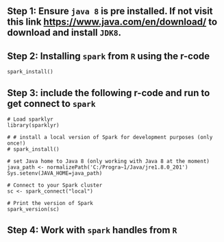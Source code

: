 ## Step 1: Ensure `java 8` is pre installed. If not visit this link <https://www.java.com/en/download/> to download and install `JDK8`.

## Step 2: Installing `spark` from `R` using the r-code 

```
spark_install()
```


## Step 3: include the following r-code and run to get connect to `spark`

```
# Load sparklyr
library(sparklyr)

# # install a local version of Spark for development purposes (only once!)
# spark_install()

# set Java home to Java 8 (only working with Java 8 at the moment)
java_path <- normalizePath('C:/Progra~1/Java/jre1.8.0_201')
Sys.setenv(JAVA_HOME=java_path)

# Connect to your Spark cluster
sc <- spark_connect("local")

# Print the version of Spark
spark_version(sc)
```
## Step 4: Work with `spark` handles from `R`
